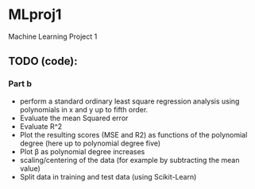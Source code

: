 # MLproj1
Machine Learning Project 1

## TODO (code):

### Part b
- perform a standard ordinary least square regression analysis using polynomials in x and y up to fifth order.
- Evaluate the mean Squared error
- Evaluate R^2
- Plot the resulting scores (MSE and R2) as functions of the polynomial degree (here up to polynomial degree five)
- Plot β as polynomial degree increases
- scaling/centering of the data (for example by subtracting the mean value)
- Split data in training and test data (using Scikit-Learn)



